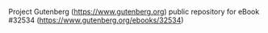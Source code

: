 Project Gutenberg (https://www.gutenberg.org) public repository for eBook #32534 (https://www.gutenberg.org/ebooks/32534)
